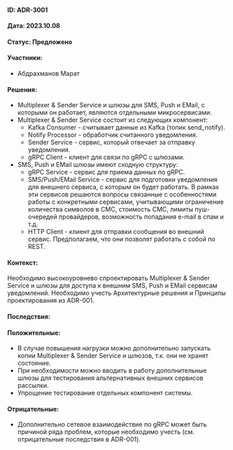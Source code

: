 #### ID: ADR-3001

#### Дата: 2023.10.08

#### Статус: Предложено

#### Участники:
* Абдрахманов Марат

#### Решения:
* Multiplexer & Sender Service и шлюзы для SMS, Push и EMail, с которыми он работает, являются отдельными микросервисами.
* Multiplexer & Sender Service состоит из следующих компонент:
    * Kafka Consumer - считывает данные из Kafka (топик send_notify).
    * Notify Processor - обработчик считанного уведомления.
    * Sender Service - сервис, который отвечает за отправку уведомления.
    * gRPC Client - клиент для связи по gRPC с шлюзами.
* SMS, Push и EMail шлюзы имеют сходную структуру:
    * gRPC Service - сервис для приема данных по gRPC.
    * SMS/Push/EMail Service - сервис для подготовки уведомления для внешнего сервиса, с которым он будет работать. В рамках эти сервисов решаются вопросы связанные с особенностями работы с конкретными сервисами, учитывающими ограничение количества символов в СМС, стоимость СМС, лимиты пуш-очередей провайдеров, возможность попадания e-mail в спам и т.д.
    * HTTP Client - клиент для отправки сообщения во внешний сервис. Предполагаем, что они позволят работать с собой по REST.

#### Контекст:
Необходимо высокоуровнево спроектировать Multiplexer & Sender Service и шлюзы для доступа к внешним SMS, Push и EMail сервисам уведомлений. Необходимо учесть Архитектурные решения и Принципы проектирования из ADR-001. 

#### Последствия:

#### Положительные:
* В случае повышения нагрузки можно дополнительно запускать копии Multiplexer & Sender Service и шлюзов, т.к. они не хранят состояние.
* При необходимости можно вводить в работу дополнительные шлюзы для тестирования альтернативных внешних сервисов рассылки.
* Упрощение тестирование отдельных компонент системы.

#### Отрицательные:
* Дополнительно сетевое взаимодействие по gRPC может быть причиной ряда проблем, которые необходимо учесть (см. отрицательные последствия в ADR-001).
